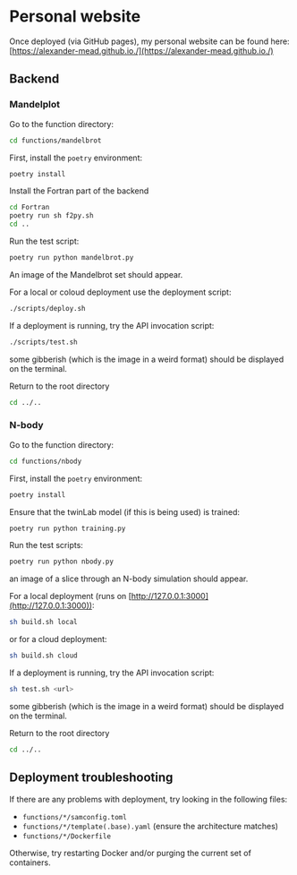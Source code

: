 # Personal website

Once deployed (via GitHub pages), my personal website can be found here:
[https://alexander-mead.github.io./](https://alexander-mead.github.io./)

## Backend

### Mandelplot

Go to the function directory:

```sh
cd functions/mandelbrot
```

First, install the `poetry` environment:

```sh
poetry install
```

Install the Fortran part of the backend

```sh
cd Fortran
poetry run sh f2py.sh
cd ..
```

Run the test script:

```sh
poetry run python mandelbrot.py
```

An image of the Mandelbrot set should appear.

For a local or coloud deployment use the deployment script:

```sh
./scripts/deploy.sh
```

If a deployment is running, try the API invocation script:

```sh
./scripts/test.sh
```

some gibberish (which is the image in a weird format) should be displayed on the
terminal.

Return to the root directory

```sh
cd ../..
```

### N-body

Go to the function directory:

```sh
cd functions/nbody
```

First, install the `poetry` environment:

```sh
poetry install
```

Ensure that the twinLab model (if this is being used) is trained:

```sh
poetry run python training.py
```

Run the test scripts:

```sh
poetry run python nbody.py
```

an image of a slice through an N-body simulation should appear.

For a local deployment (runs on [http://127.0.0.1:3000](http://127.0.0.1:3000)):

```sh
sh build.sh local
```

or for a cloud deployment:

```sh
sh build.sh cloud
```

If a deployment is running, try the API invocation script:

```sh
sh test.sh <url>
```

some gibberish (which is the image in a weird format) should be displayed on the
terminal.

Return to the root directory

```sh
cd ../..
```

## Deployment troubleshooting

If there are any problems with deployment, try looking in the following files:

- `functions/*/samconfig.toml`
- `functions/*/template(.base).yaml` (ensure the architecture matches)
- `functions/*/Dockerfile`

Otherwise, try restarting Docker and/or purging the current set of containers.
